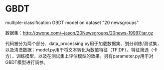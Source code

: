 # GBDT
multiple-classification GBDT model on dataset "20 newsgroups"

数据集：http://qwone.com/~jason/20Newsgroups/20news-19997.tar.gz

代码被分为两个部分，data_processing.py用于加载数据集、划分训练/测试集，以及清洗数据；model.py用于将文本转化为数值特征（TFIDF），特征筛选（卡方），训练模型，以及在测试集上评估模型的效果。另有parameter.py用于对GBDT模型进行调参。
